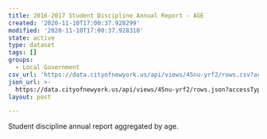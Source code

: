 ```yaml
---
title: 2016-2017 Student Discipline Annual Report - AGE
created: '2020-11-10T17:00:37.928299'
modified: '2020-11-10T17:00:37.928310'
state: active
type: dataset
tags: []
groups:
  - Local Government
csv_url: 'https://data.cityofnewyork.us/api/views/45nu-yrf2/rows.csv?accessType=DOWNLOAD'
json_url: >-
  https://data.cityofnewyork.us/api/views/45nu-yrf2/rows.json?accessType=DOWNLOAD
layout: post

---
```

Student discipline annual report aggregated by age.
